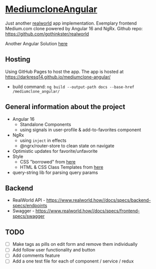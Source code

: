 # [MediumcloneAngular](https://darkresq14.github.io/mediumclone-angular/)

Just another [realworld](https://www.realworld.how/) app implementation. Exemplary frontend Medium.com clone powered by Angular 16 and NgRx.
Github repo: https://github.com/gothinkster/realworld

Another Angular Solution [here](https://angular.realworld.io)

## Hosting

Using GitHub Pages to host the app. The app is hosted at https://darkresq14.github.io/mediumclone-angular/

- build command: `ng build --output-path docs --base-href /mediumclone_angular/`

## General information about the project

- Angular 16
  - Standalone Components
  - using signals in user-profile & add-to-favorites component
- NgRx
  - using `inject` in effects
  - @ngrx/router-store to clean state on navigate
- Optimistic updates for favorite/unfavorite
- Style
  - CSS "borrowed" from [here](https://demo.productionready.io/main.css)
  - HTML & CSS Class Templates from [here](https://www.realworld.how//docs/specs/frontend-specs/templates) 
- query-string lib for parsing query params

## Backend

- RealWorld API - https://www.realworld.how//docs/specs/backend-specs/endpoints
- Swagger - https://www.realworld.how//docs/specs/frontend-specs/swagger

## TODO
- [ ] Make tags as pills on edit form and remove them individually
- [ ] Add follow user functionality and button
- [ ] Add comments feature
- [ ] Add a one test file for each of component / service / redux
